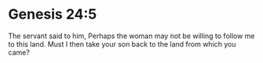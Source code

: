 # Genesis 24:5

The servant said to him, Perhaps the woman may not be willing to follow me to this land. Must I then take your son back to the land from which you came?
